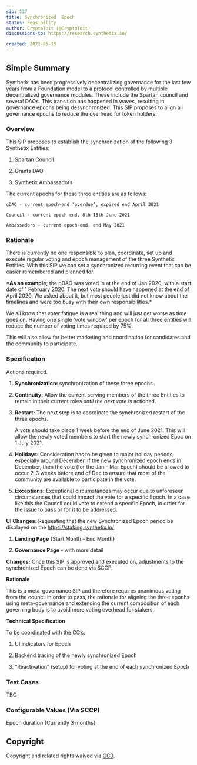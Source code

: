 ```yaml
---
sip: 137
title: Synchronized  Epoch
status: Feasibility
author: CryptoToit (@CryptoToit)
discussions-to: https://research.synthetix.io/

created: 2021-05-15
---
```


## Simple Summary

Synthetix has been progressively decentralizing governance for the last few years from a Foundation model to a protocol controlled by multiple decentralized governance modules. These include the Spartan council and several DAOs. This transition has happened in waves, resulting in governance epochs being desynchronized. This SIP proposes to align all governance epochs to reduce the overhead for token holders.

### Overview

This SIP proposes to establish the synchronization of the following 3 Synthetix Entities:

1. Spartan Council

2. Grants DAO

3. Synthetix Ambassadors

The current epochs for these three entities are as follows:

    gDAO - current epoch-end ‘overdue’, expired end April 2021

    Council - current epoch-end, 8th-15th June 2021

    Ambassadors - current epoch-end, end May 2021

### Rationale

There is currently no one responsible to plan, coordinate, set up and execute regular voting and epoch management of the three Synthetix Entities. With this SIP we can set a synchronized recurring event that can be easier remembered and planned for.

**\*As an example;** the gDAO was voted in at the end of Jan 2020, with a start date of 1 February 2020. The next vote should have happened at the end of April 2020. We asked about it, but most people just did not know about the timelines and were too busy with their own responsibilities.\*

We all know that voter fatigue is a real thing and will just get worse as time goes on. Having one single 'vote window' per epoch for all three entities will reduce the number of voting times required by 75%.

This will also allow for better marketing and coordination for candidates and the community to participate.

### Specification

Actions required.

1. **Synchronization:** synchronization of these three epochs.

2. **Continuity:** Allow the current serving members of the three Entities to remain in their current roles _until the next vote_ is actioned.

3. **Restart:** The next step is to coordinate the synchronized restart of the three epochs.

   A vote should take place 1 week before the end of June 2021. This will allow the newly voted members to start the newly synchronized Epoc on 1 July 2021.

4. **Holidays:** Consideration has to be given to major holiday periods, especially around December. If the new synchronized epoch ends in December, then the vote (for the Jan - Mar Epoch) should be allowed to occur 2-3 weeks before end of Dec to ensure that most of the community are available to participate in the vote.

5. **Exceptions:** Exceptional circumstances may occur due to unforeseen circumstances that could impact the vote for a specific Epoch. In a case like this the Council could vote to extend a specific Epoch, in order for the issue to pass or for it to be addressed.

**UI Changes:** Requesting that the new Synchronized Epoch period be displayed on the https://staking.synthetix.io/

1. **Landing Page** {Start Month - End Month}

2. **Governance Page** - with more detail

**Changes:** Once this SIP is approved and executed on, adjustments to the synchronized Epoch can be done via SCCP.

**Rationale**

This is a meta-governance SIP and therefore requires unanimous voting from the council in order to pass, the rationale for aligning the three epochs using meta-governance and extending the current composition of each governing body is to avoid more voting overhead for stakers.

**Technical Specification**

To be coordinated with the CC’s:

1. UI indicators for Epoch 

2. Backend tracing of the newly synchronized Epoch

3. “Reactivation” (setup) for voting at the end of each synchronized Epoch

### Test Cases

TBC

### Configurable Values (Via SCCP)

Epoch duration {Currently 3 months}

## Copyright

Copyright and related rights waived via [CC0](https://creativecommons.org/publicdomain/zero/1.0/).
